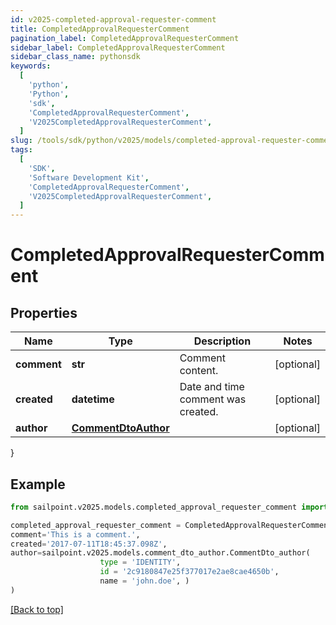 ```yaml
---
id: v2025-completed-approval-requester-comment
title: CompletedApprovalRequesterComment
pagination_label: CompletedApprovalRequesterComment
sidebar_label: CompletedApprovalRequesterComment
sidebar_class_name: pythonsdk
keywords:
  [
    'python',
    'Python',
    'sdk',
    'CompletedApprovalRequesterComment',
    'V2025CompletedApprovalRequesterComment',
  ]
slug: /tools/sdk/python/v2025/models/completed-approval-requester-comment
tags:
  [
    'SDK',
    'Software Development Kit',
    'CompletedApprovalRequesterComment',
    'V2025CompletedApprovalRequesterComment',
  ]
---
```


# CompletedApprovalRequesterComment

## Properties

| Name | Type | Description | Notes |
| --- | --- | --- | --- |
| **comment** | **str** | Comment content. | [optional] |
| **created** | **datetime** | Date and time comment was created. | [optional] |
| **author** | [**CommentDtoAuthor**](comment-dto-author) |  | [optional] |

}

## Example

```python
from sailpoint.v2025.models.completed_approval_requester_comment import CompletedApprovalRequesterComment

completed_approval_requester_comment = CompletedApprovalRequesterComment(
comment='This is a comment.',
created='2017-07-11T18:45:37.098Z',
author=sailpoint.v2025.models.comment_dto_author.CommentDto_author(
                    type = 'IDENTITY',
                    id = '2c9180847e25f377017e2ae8cae4650b',
                    name = 'john.doe', )
)

```

[[Back to top]](#)
